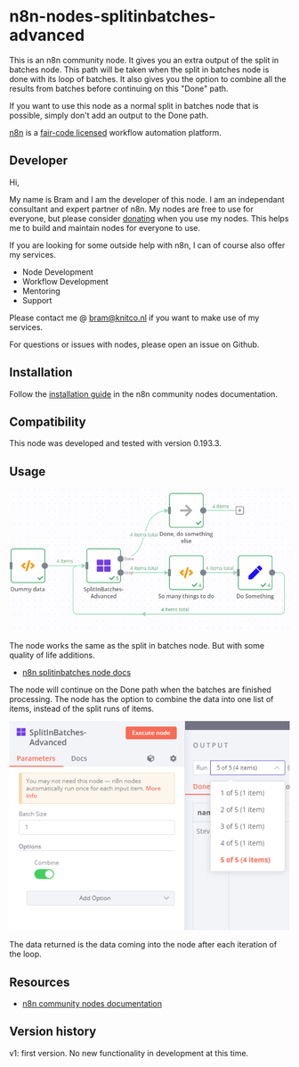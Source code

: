 # n8n-nodes-splitinbatches-advanced

This is an n8n community node. It gives you an extra output of the split in batches node. 
This path will be taken when the split in batches node is done with its loop of batches. It also gives you the option to combine all the results from batches before continuing on this "Done" path. 

If you want to use this node as a normal split in batches node that is possible, simply don't add an output to the Done path.

[n8n](https://n8n.io/) is a [fair-code licensed](https://docs.n8n.io/reference/license/) workflow automation platform.

## Developer

Hi, 

My name is Bram and I am the developer of this node.
I am an independant consultant and expert partner of n8n.
My nodes are free to use for everyone, but please consider [donating](https://donate.stripe.com/3cs5oe7xM6L77Yc5ko) when you use my nodes.
This helps me to build and maintain nodes for everyone to use.

If you are looking for some outside help with n8n, I can of course also offer my services.
* Node Development
* Workflow Development
* Mentoring
* Support

Please contact me @ bram@knitco.nl if you want to make use of my services.

For questions or issues with nodes, please open an issue on Github.

## Installation

Follow the [installation guide](https://docs.n8n.io/integrations/community-nodes/installation/) in the n8n community nodes documentation.

## Compatibility

This node was developed and tested with version 0.193.3.

## Usage

![SplitInBatchesAdvanced](https://github.com/bramkn/n8n-nodes-splitinbatches-advanced/blob/master/images/SplitInBatchesAdvanced.png)

The node works the same as the split in batches node. But with some quality of life additions.
* [n8n splitinbatches node docs](https://docs.n8n.io/integrations/builtin/core-nodes/n8n-nodes-base.splitinbatches/)

The node will continue on the Done path when the batches are finished processing.
The node has the option to combine the data into one list of items, instead of the split runs of items.

![SplitInBatchesAdvancedCombine](https://github.com/bramkn/n8n-nodes-splitinbatches-advanced/blob/master/images/SplitInBatchesAdvancedCombine.png)

The data returned is the data coming into the node after each iteration of the loop.




## Resources

* [n8n community nodes documentation](https://docs.n8n.io/integrations/community-nodes/)

## Version history

v1: first version. No new functionality in development at this time.


